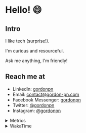 # Hello! 😄

## Intro

I like tech (surprise!).

I'm curious and resourceful.

Ask me anything, I'm friendly!

## Reach me at

- LinkedIn: [gordonpn](https://www.linkedin.com/in/gordonpn/)
- Email: [contact@gordon-pn.com](mailto:contact@gordon-pn.com)
- Facebook Messenger: [gordonpn](https://www.messenger.com/t/Gordonpn)
- Twitter: [@gordonpn](https://twitter.com/Gordonpn)
- Instagram: [@gordonpn](https://www.instagram.com/gordonpn/)

<details>
  <summary>Metrics</summary>

  <img align="center" src="https://github.com/gordonpn/gordonpn/blob/master/github-metrics.svg" alt="GitHub Metrics">

</details>

<details>
  <summary>WakaTime</summary>

  <!--START_SECTION:waka-->
![Code Time](http://img.shields.io/badge/Code%20Time-0%20secs-blue)

![Profile Views](http://img.shields.io/badge/Profile%20Views-0-blue)

**🐱 My GitHub Data** 

> 🏆 387 Contributions in the Year 2022
 > 
> 📦 138.4 kB Used in GitHub's Storage 
 > 
> 🚫 Not Opted to Hire
 > 
> 📜 33 Public Repositories 
 > 
> 🔑 15 Private Repositories  
 > 
**I'm an Early 🐤** 

```text
🌞 Morning    186 commits    █████░░░░░░░░░░░░░░░░░░░░   20.04% 
🌆 Daytime    345 commits    █████████░░░░░░░░░░░░░░░░   37.18% 
🌃 Evening    357 commits    █████████░░░░░░░░░░░░░░░░   38.47% 
🌙 Night      40 commits     █░░░░░░░░░░░░░░░░░░░░░░░░   4.31%

```
📅 **I'm Most Productive on Wednesday** 

```text
Monday       148 commits    ████░░░░░░░░░░░░░░░░░░░░░   15.95% 
Tuesday      140 commits    ███░░░░░░░░░░░░░░░░░░░░░░   15.09% 
Wednesday    208 commits    █████░░░░░░░░░░░░░░░░░░░░   22.41% 
Thursday     125 commits    ███░░░░░░░░░░░░░░░░░░░░░░   13.47% 
Friday       129 commits    ███░░░░░░░░░░░░░░░░░░░░░░   13.9% 
Saturday     62 commits     █░░░░░░░░░░░░░░░░░░░░░░░░   6.68% 
Sunday       116 commits    ███░░░░░░░░░░░░░░░░░░░░░░   12.5%

```


📊 **This Week I Spent My Time On** 

```text
⌚︎ Time Zone: America/Toronto

💬 Programming Languages: 
Bash                     4 hrs 10 mins       ████████░░░░░░░░░░░░░░░░░   33.54% 
YAML                     4 hrs 10 mins       ████████░░░░░░░░░░░░░░░░░   33.53% 
Other                    3 hrs 3 mins        ██████░░░░░░░░░░░░░░░░░░░   24.62% 
Python                   46 mins             █░░░░░░░░░░░░░░░░░░░░░░░░   6.17% 
Docker                   6 mins              ░░░░░░░░░░░░░░░░░░░░░░░░░   0.92%

🔥 Editors: 
VS Code                  12 hrs 27 mins      █████████████████████████   100.0%

🐱‍💻 Projects: 
server-services-configs  7 hrs 30 mins       ███████████████░░░░░░░░░░   60.31% 
maplelegends-vote-reminde3 hrs 45 mins       ███████░░░░░░░░░░░░░░░░░░   30.2% 
dotfiles                 59 mins             ██░░░░░░░░░░░░░░░░░░░░░░░   7.9% 
personal-site            11 mins             ░░░░░░░░░░░░░░░░░░░░░░░░░   1.58%

💻 Operating System: 
Mac                      12 hrs 27 mins      █████████████████████████   100.0%

```

**I Mostly Code in JavaScript** 

```text
JavaScript               10 repos            ████░░░░░░░░░░░░░░░░░░░░░   18.52% 
Java                     10 repos            ████░░░░░░░░░░░░░░░░░░░░░   18.52% 
Python                   7 repos             ███░░░░░░░░░░░░░░░░░░░░░░   12.96% 
Ruby                     4 repos             █░░░░░░░░░░░░░░░░░░░░░░░░   7.41% 
TypeScript               4 repos             █░░░░░░░░░░░░░░░░░░░░░░░░   7.41%

```


**Timeline**

![Chart not found](https://raw.githubusercontent.com/gordonpn/gordonpn/master/charts/bar_graph.png) 


 Last Updated on 03/07/2022 04:37:03 UTC
<!--END_SECTION:waka-->
</details>
